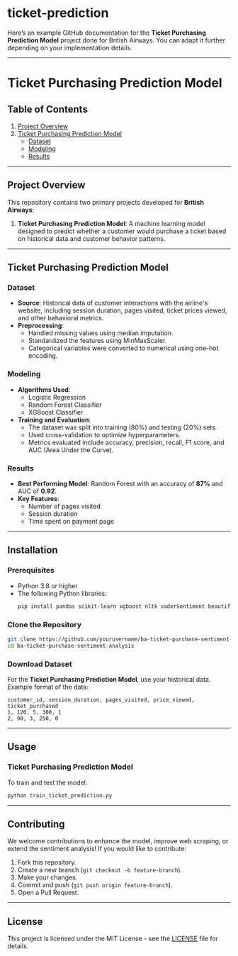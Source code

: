 # ticket-prediction
Here’s an example GitHub documentation for the **Ticket Purchasing Prediction Model** project done for British Airways. You can adapt it further depending on your implementation details.

---

# Ticket Purchasing Prediction Model
## Table of Contents
1. [Project Overview](#project-overview)
2. [Ticket Purchasing Prediction Model](#ticket-purchasing-prediction-model)
   - [Dataset](#dataset)
   - [Modeling](#modeling)
   - [Results](#results)
---

## Project Overview

This repository contains two primary projects developed for **British Airways**:

1. **Ticket Purchasing Prediction Model**: A machine learning model designed to predict whether a customer would purchase a ticket based on historical data and customer behavior patterns.
---

## Ticket Purchasing Prediction Model

### Dataset
- **Source**: Historical data of customer interactions with the airline's website, including session duration, pages visited, ticket prices viewed, and other behavioral metrics.
- **Preprocessing**: 
  - Handled missing values using median imputation.
  - Standardized the features using MinMaxScaler.
  - Categorical variables were converted to numerical using one-hot encoding.

### Modeling
- **Algorithms Used**:
  - Logistic Regression
  - Random Forest Classifier
  - XGBoost Classifier
- **Training and Evaluation**:
  - The dataset was split into training (80%) and testing (20%) sets.
  - Used cross-validation to optimize hyperparameters.
  - Metrics evaluated include accuracy, precision, recall, F1 score, and AUC (Area Under the Curve).

### Results
- **Best Performing Model**: Random Forest with an accuracy of **87%** and AUC of **0.92**.
- **Key Features**: 
  - Number of pages visited
  - Session duration
  - Time spent on payment page

---


## Installation

### Prerequisites
- Python 3.8 or higher
- The following Python libraries:
  ```bash
  pip install pandas scikit-learn xgboost nltk vaderSentiment beautifulsoup4 scrapy
  ```

### Clone the Repository
```bash
git clone https://github.com/yourusername/ba-ticket-purchase-sentiment-analysis.git
cd ba-ticket-purchase-sentiment-analysis
```

### Download Dataset
For the **Ticket Purchasing Prediction Model**, use your historical data. Example format of the data:
```csv
customer_id, session_duration, pages_visited, price_viewed, ticket_purchased
1, 120, 5, 300, 1
2, 90, 3, 250, 0
```
---

## Usage

### Ticket Purchasing Prediction Model
To train and test the model:
```bash
python train_ticket_prediction.py
```

---

## Contributing

We welcome contributions to enhance the model, improve web scraping, or extend the sentiment analysis! If you would like to contribute:
1. Fork this repository.
2. Create a new branch (`git checkout -b feature-branch`).
3. Make your changes.
4. Commit and push (`git push origin feature-branch`).
5. Open a Pull Request.

---

## License

This project is licensed under the MIT License - see the [LICENSE](LICENSE) file for details.

